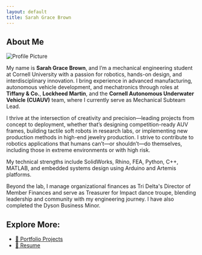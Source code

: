 ```yaml
---
layout: default
title: Sarah Grace Brown
---
```


## About Me

<img src="{{ 'profile.jpg'}}" alt="Profile Picture" class="profile-image">

My name is **Sarah Grace Brown**, and I’m a mechanical engineering student at Cornell University with a passion for robotics, 
hands-on design, and interdisciplinary innovation. I bring experience in advanced manufacturing, autonomous vehicle development, 
and mechatronics through roles at **Tiffany & Co.**, **Lockheed Martin**, and the **Cornell 
Autonomous Underwater Vehicle (CUAUV)** team, where I currently serve as Mechanical Subteam Lead.

I thrive at the intersection of creativity and precision—leading projects from concept to deployment, whether that’s designing 
competition-ready AUV frames, building tactile soft robots in research labs, or implementing new production methods in high-end 
jewelry production. I strive to contribute to robotics applications that humans can’t—or shouldn’t—do themselves, 
including those in extreme environments or with high risk.

My technical strengths include SolidWorks, Rhino, FEA, Python, C++, MATLAB, and embedded systems design using 
Arduino and Artemis platforms.

Beyond the lab, I manage organizational finances as Tri Delta's Director of Member Finances and serve as Treasurer for 
Impact dance troupe, blending leadership and community with my engineering journey. I have also completed the Dyson Business Minor.

<h2>Explore More:</h2>
<ul>
  <li><a href="https://cornell-mae-ug.github.io/spring-2025-portfolio-sgb1443/projects/">📁 Portfolio Projects</a></li>
  <li><a href="https://cornell-mae-ug.github.io/spring-2025-portfolio-sgb1443/resume/">📄 Resume </a></li>
</ul>


